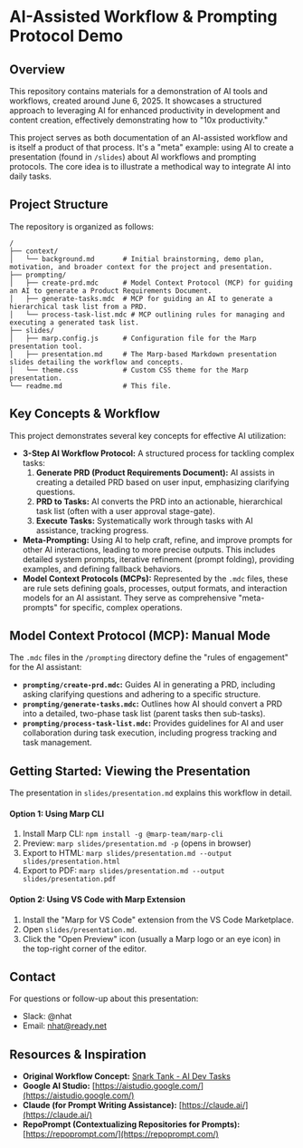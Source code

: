 # AI-Assisted Workflow & Prompting Protocol Demo

## Overview

This repository contains materials for a demonstration of AI tools and workflows, created around June 6, 2025. It showcases a structured approach to leveraging AI for enhanced productivity in development and content creation, effectively demonstrating how to "10x productivity."

This project serves as both documentation of an AI-assisted workflow and is itself a product of that process. It's a "meta" example: using AI to create a presentation (found in `/slides`) about AI workflows and prompting protocols. The core idea is to illustrate a methodical way to integrate AI into daily tasks.

## Project Structure

The repository is organized as follows:

```
/
├── context/
│   └── background.md       # Initial brainstorming, demo plan, motivation, and broader context for the project and presentation.
├── prompting/
│   ├── create-prd.mdc      # Model Context Protocol (MCP) for guiding an AI to generate a Product Requirements Document.
│   ├── generate-tasks.mdc  # MCP for guiding an AI to generate a hierarchical task list from a PRD.
│   └── process-task-list.mdc # MCP outlining rules for managing and executing a generated task list.
├── slides/
│   ├── marp.config.js      # Configuration file for the Marp presentation tool.
│   ├── presentation.md     # The Marp-based Markdown presentation slides detailing the workflow and concepts.
│   └── theme.css           # Custom CSS theme for the Marp presentation.
└── readme.md               # This file.
```

## Key Concepts & Workflow

This project demonstrates several key concepts for effective AI utilization:

*   **3-Step AI Workflow Protocol:** A structured process for tackling complex tasks:
    1.  **Generate PRD (Product Requirements Document):** AI assists in creating a detailed PRD based on user input, emphasizing clarifying questions.
    2.  **PRD to Tasks:** AI converts the PRD into an actionable, hierarchical task list (often with a user approval stage-gate).
    3.  **Execute Tasks:** Systematically work through tasks with AI assistance, tracking progress.
*   **Meta-Prompting:** Using AI to help craft, refine, and improve prompts for other AI interactions, leading to more precise outputs. This includes detailed system prompts, iterative refinement (prompt folding), providing examples, and defining fallback behaviors.
*   **Model Context Protocols (MCPs):** Represented by the `.mdc` files, these are rule sets defining goals, processes, output formats, and interaction models for an AI assistant. They serve as comprehensive "meta-prompts" for specific, complex operations.

## Model Context Protocol (MCP): Manual Mode

The `.mdc` files in the `/prompting` directory define the "rules of engagement" for the AI assistant:

*   **`prompting/create-prd.mdc`:** Guides AI in generating a PRD, including asking clarifying questions and adhering to a specific structure.
*   **`prompting/generate-tasks.mdc`:** Outlines how AI should convert a PRD into a detailed, two-phase task list (parent tasks then sub-tasks).
*   **`prompting/process-task-list.mdc`:** Provides guidelines for AI and user collaboration during task execution, including progress tracking and task management.

## Getting Started: Viewing the Presentation

The presentation in `slides/presentation.md` explains this workflow in detail.

#### Option 1: Using Marp CLI
1.  Install Marp CLI: `npm install -g @marp-team/marp-cli`
2.  Preview: `marp slides/presentation.md -p` (opens in browser)
3.  Export to HTML: `marp slides/presentation.md --output slides/presentation.html`
4.  Export to PDF: `marp slides/presentation.md --output slides/presentation.pdf`

#### Option 2: Using VS Code with Marp Extension
1.  Install the "Marp for VS Code" extension from the VS Code Marketplace.
2.  Open `slides/presentation.md`.
3.  Click the "Open Preview" icon (usually a Marp logo or an eye icon) in the top-right corner of the editor.

## Contact

For questions or follow-up about this presentation:
- Slack: @nhat
- Email: nhat@ready.net

## Resources & Inspiration

*   **Original Workflow Concept:** [Snark Tank - AI Dev Tasks](https://github.com/snarktank/ai-dev-tasks)
*   **Google AI Studio:** [https://aistudio.google.com/](https://aistudio.google.com/)
*   **Claude (for Prompt Writing Assistance):** [https://claude.ai/](https://claude.ai/)
*   **RepoPrompt (Contextualizing Repositories for Prompts):** [https://repoprompt.com/](https://repoprompt.com/)
